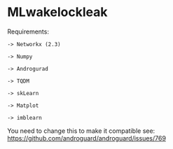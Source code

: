 # MLwakelockleak
Requirements:

	-> Networkx (2.3)

	-> Numpy

	-> Androgurad

	-> TQDM

	-> skLearn

	-> Matplot

	-> imblearn

You need to change this to make it compatible see: https://github.com/androguard/androguard/issues/769
